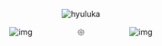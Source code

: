 <div id="header" align="center">

![hyuluka](https://i.postimg.cc/mD39k68b/Untitled98-20250202141331.png)

<div id="header" align="center">

![img](https://i.postimg.cc/rp1sNRWj/Untitled99-20250202142020.png)‎  ‎  ‎  ‎‎ ‎  ‎  ‎ ‎  ‎  ‎  ‎‎ ‎ 𑁍  ‎  ‎‎  ‎‎   ‎  ‎  ‎‎ ‎  ‎  ‎  ‎‎ ![img](https://i.postimg.cc/y8SkWb8w/Untitled99-20250202141756.png)
